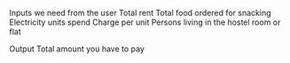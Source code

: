  Inputs we need from the user
 Total rent
 Total food ordered for snacking
 Electricity units spend
 Charge per unit
 Persons living in the hostel room or flat

 Output
 Total amount you have to pay